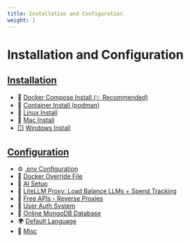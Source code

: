 ```yaml
---
title: Installation and Configuration
weight: 1
---
```


# Installation and Configuration

## **[Installation](./installation/index.md)**

  * 🐳 [Docker Compose Install (✨ Recommended)](./installation/docker_compose_install.md)
  * 🦦 [Container Install (podman)](./installation/container_install.md)
  * 🐧 [Linux Install](./installation/linux_install.md) 
  * 🍎 [Mac Install](./installation/mac_install.md) 
  * 🪟 [Windows Install](./installation/windows_install.md) 

## **[Configuration](./configuration/index.md)**

  * ⚙️ [.env Configuration](./configuration/dotenv.md) 
  * 🐋 [Docker Override File](./configuration/docker_override.md)
  * 🤖 [AI Setup](./configuration/ai_setup.md)
  * 🚅 [LiteLLM Proxy: Load Balance LLMs + Spend Tracking](./configuration/litellm.md)
  * 💸 [Free APIs - Reverse Proxies](./configuration/free_ai_apis.md) 
  * 🛂 [User Auth System](./configuration/user_auth_system.md) 
  * 🍃 [Online MongoDB Database](./configuration/mongodb.md) 
  * 🌍 [Default Language](./configuration/default_language.md) 
  * 🌛 [Misc](./configuration/misc.md)